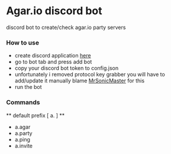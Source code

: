 # Agar.io discord bot

discord bot to create/check agar.io party servers

### How to use
* create discord application [here](https://discordapp.com/developers/applications)
* go to bot tab and press add bot
* copy your discord bot token to config.json
* unfortunately i removed protocol key grabber you will have to add/update it manually blame [MrSonicMaster](https://github.com/MrSonicMaster) for this
* run the bot

### Commands

** default prefix [ a. ] **

* a.agar
* a.party
* a.ping
* a.invite

